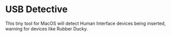 # USB Detective

This tiny tool for MacOS will detect Human Interface devices being inserted, warning for devices like Rubber Ducky.

